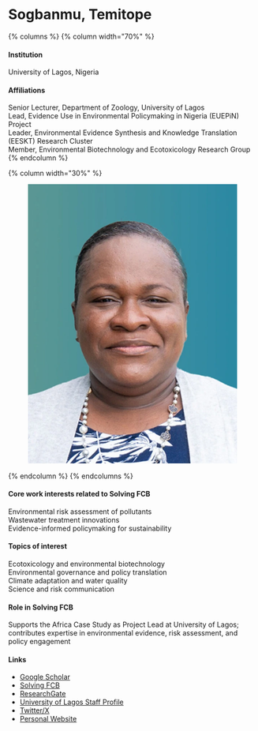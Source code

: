 # Sogbanmu, Temitope

{% columns %}
{% column width="70%" %}
#### Institution

University of Lagos, Nigeria

#### Affiliations

Senior Lecturer, Department of Zoology, University of Lagos\
Lead, Evidence Use in Environmental Policymaking in Nigeria (EUEPiN) Project\
Leader, Environmental Evidence Synthesis and Knowledge Translation (EESKT) Research Cluster\
Member, Environmental Biotechnology and Ecotoxicology Research Group
{% endcolumn %}

{% column width="30%" %}
<figure><img src="https://raw.githubusercontent.com/Solving-FCB/docs/refs/heads/main/.img/sogbanmu-t.webp" alt=""></figure>
{% endcolumn %}
{% endcolumns %}

#### Core work interests related to Solving FCB

Environmental risk assessment of pollutants\
Wastewater treatment innovations\
Evidence-informed policymaking for sustainability

#### Topics of interest

Ecotoxicology and environmental biotechnology\
Environmental governance and policy translation\
Climate adaptation and water quality\
Science and risk communication

#### Role in Solving FCB

Supports the Africa Case Study as Project Lead at University of Lagos; contributes expertise in environmental evidence, risk assessment, and policy engagement

#### Links

* [Google Scholar](https://scholar.google.com/citations?user=SYcEqe8AAAAJ)
* [Solving FCB](https://solvingfcb.org/people/sogbanmu-t/)
* [ResearchGate](https://www.researchgate.net/profile/Temitope-Sogbanmu)
* [University of Lagos Staff Profile](https://unilag.edu.ng/?our-staff=sogbanmu-temitope-olumuyiwa)
* [Twitter/X](https://x.com/SogbanmuTo)
* [Personal Website](https://tosogbanmu.wordpress.com)
